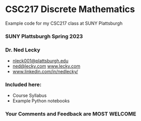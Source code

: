 # CSC217 Discrete Mathematics
Example code for my CSC217 class at SUNY Plattsburgh

### SUNY Plattsburgh Spring 2023
### Dr. Ned Lecky
  * nleck001@plattsburgh.edu
  * ned@lecky.com  www.lecky.com
  * www.linkedin.com/in/nedlecky/
### Included here:
  * Course Syllabus
  * Example Python notebooks
### Your Comments and Feedback are MOST WELCOME
